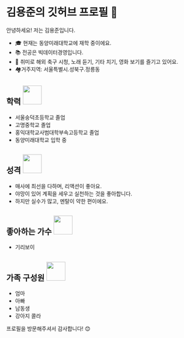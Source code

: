 # 김용준의 깃허브 프로필 👋

안녕하세요! 저는 김용준입니다. 

- 🎓 현재는 동양미래대학교에 재학 중이에요.
- 📚 전공은 빅데이터경영입니다.
- 🎸 취미로 해외 축구 시청, 노래 듣기, 기타 치기, 영화 보기를 즐기고 있어요.
-  🏘️거주지역: 서울특별시.성북구.정릉동


## 학력 <img src="https://media.istockphoto.com/id/1371896330/ko/%EC%82%AC%EC%A7%84/%EA%B7%B8%EC%9D%98-%EC%A1%B8%EC%97%85%EC%9D%BC%EC%97%90-%ED%96%89%EB%B3%B5%ED%95%9C-%EC%95%84%EC%8B%9C%EC%95%84-%EC%97%AC%EC%9E%90.jpg?s=2048x2048&w=is&k=20&c=2atO3LL3WZodUfMU1CGonUCQ2VJie5XBu6f3H8YdnWU=" width="50" height="50">
- 서울숭덕초등학교 졸업
- 고명중학교 졸업
- 홍익대학교사범대학부속고등학교 졸업
- 동양미래대학교 입학 중

## 성격  <img src="https://cdn.pixabay.com/photo/2023/01/01/23/37/woman-7691013_1280.jpg" width="50" height="50">
- 매사에 최선을 다하며, 리액션이 좋아요.
- 야망이 있어 계획을 세우고 실천하는 것을 좋아합니다.
- 하지만 실수가 많고, 멘탈이 약한 편이에요.

## 좋아하는 가수 <img src="https://cdn.pixabay.com/photo/2013/07/12/19/21/crooner-154620_1280.png" width="50" height="50">
- 기리보이

## 가족 구성원 <img src="https://cdn.pixabay.com/photo/2016/04/01/10/59/boy-1300136_1280.png" width="50" height="50">
- 엄마
- 아빠 
- 남동생 
- 강아지 콜라






프로필을 방문해주셔서 감사합니다! 😊




